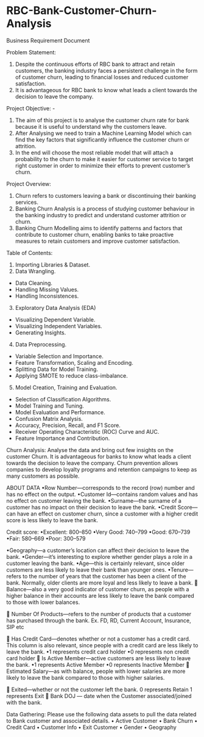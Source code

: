 # RBC-Bank-Customer-Churn-Analysis

Business Requirement Document 

Problem Statement:
1. Despite the continuous efforts of RBC bank to attract and retain customers, the banking industry faces a persistent challenge in the form of customer churn, leading to financial losses and reduced customer satisfaction.
2. It is advantageous for RBC bank to know what leads a client towards the decision to leave the company. 

Project Objective: - 
1. The aim of this project is to analyse the customer churn rate for bank because it is useful to understand why the customers leave.
2. After Analysing we need to train a Machine Learning Model which can find the key factors that significantly influence the customer churn or attrition.
3. In the end will choose the most reliable model that will attach a probability to the churn to make it easier for customer service to target right customer in order to minimize their efforts to prevent customer’s churn.

Project Overview:
1. Churn refers to customers leaving a bank or discontinuing their banking services.
2. Banking Churn Analysis is a process of studying customer behaviour in the banking industry to predict and understand customer attrition or churn.
3. Banking Churn Modelling aims to identify patterns and factors that contribute to customer churn, enabling banks to take proactive measures to retain customers and improve customer satisfaction.

Table of Contents:
1. Importing Libraries & Dataset.
2. Data Wrangling.
* Data Cleaning.
* Handling Missing Values.
* Handling Inconsistences.

3. Exploratory Data Analysis (EDA) 
* Visualizing Dependent Variable.
* Visualizing Independent Variables.
* Generating Insights.

4. Data Preprocessing.
* Variable Selection and Importance.
* Feature Transformation, Scaling and Encoding.
* Splitting Data for Model Training.
* Applying SMOTE to reduce class-imbalance.

5. Model Creation, Training and Evaluation.
* Selection of Classification Algorithms.
* Model Training and Tuning.
* Model Evaluation and Performance.
* Confusion Matrix Analysis.
* Accuracy, Precision, Recall, and F1 Score.
* Receiver Operating Characteristic (ROC) Curve and AUC.
* Feature Importance and Contribution.

Churn Analysis: 
Analyse the data and bring out few insights on the customer Churn.
It is advantageous for banks to know what leads a client towards the decision to leave the company.
Churn prevention allows companies to develop loyalty programs and retention campaigns to keep as many customers as possible.

ABOUT DATA
•Row Number—corresponds to the record (row) number and has no effect on the output.
•Customer Id—contains random values and has no effect on customer leaving the bank.
•Surname—the surname of a customer has no impact on their decision to leave the bank.
•Credit Score—can have an effect on customer churn, since a customer with a higher credit score is less likely to leave the bank.

Credit score: 
•Excellent: 800–850
•Very Good: 740–799
•Good: 670–739
•Fair: 580–669
•Poor: 300–579

•Geography—a customer’s location can affect their decision to leave the bank.
•Gender—it’s interesting to explore whether gender plays a role in a customer leaving the bank.
•Age—this is certainly relevant, since older customers are less likely to leave their bank than younger ones.
•Tenure—refers to the number of years that the customer has been a client of the bank. Normally, older clients are more loyal and less likely to leave a bank.
	Balance—also a very good indicator of customer churn, as people with a higher balance in their accounts are less likely to leave the bank compared to those with lower balances.

	Number Of Products—refers to the number of products that a customer has purchased through the bank. Ex. FD, RD, Current Account, Insurance, SIP etc

	Has Credit Card—denotes whether or not a customer has a credit card. This column is also relevant, since people with a credit card are less likely to leave the bank.
•1 represents credit card holder
•0 represents non credit card holder
	Is Active Member—active customers are less likely to leave the bank.
•1 represents Active Member
•0 represents Inactive Member
	Estimated Salary—as with balance, people with lower salaries are more likely to leave the bank compared to those with higher salaries.

	Exited—whether or not the customer left the bank.
  		0 represents Retain 
 		 1 represents Exit
	Bank DOJ — date when the Customer associated/joined with the bank.

Data Gathering:
Please use the following data assets to pull the data related to Bank customer and associated details.
•	Active Customer 
•	Bank Churn
•	Credit Card
•	Customer Info
•	Exit Customer
•	Gender
•	Geography
